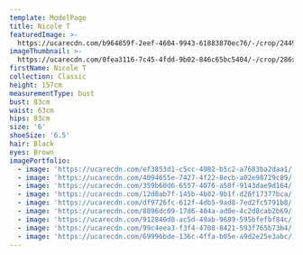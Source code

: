 ```yaml
---
template: ModelPage
title: Nicole T
featuredImage: >-
  https://ucarecdn.com/b964859f-2eef-4604-9943-61883870ec76/-/crop/2449x1397/0,94/-/preview/
imageThumbnail: >-
  https://ucarecdn.com/0fea3116-7c45-4fdd-9b02-846c65bc5404/-/crop/286x373/210,121/-/preview/
firstName: Nicole T
collection: Classic
height: 157cm
measurementType: bust
bust: 83cm
waist: 63cm
hips: 83cm
size: '6'
shoeSize: '6.5'
hair: Black
eyes: Brown
imagePortfolio:
  - image: 'https://ucarecdn.com/ef3853d1-c5cc-4982-b5c2-a7683ba2daa1/'
  - image: 'https://ucarecdn.com/4094655e-7427-4f22-8ecb-a02e98729c89/'
  - image: 'https://ucarecdn.com/359b60d6-6557-4076-a50f-9143dae9d164/'
  - image: 'https://ucarecdn.com/12d8ab7f-145b-4b82-9b1f-d28f17377bca/'
  - image: 'https://ucarecdn.com/df9726fc-612f-4db5-9ad8-7ed2fc5791b8/'
  - image: 'https://ucarecdn.com/8896dc09-17d6-404a-ad0e-4c2d8cab2b69/'
  - image: 'https://ucarecdn.com/912840d8-ac5d-49ab-9689-595bfefbf84c/'
  - image: 'https://ucarecdn.com/99c4eea3-f3f4-4708-8421-593f765b73b4/'
  - image: 'https://ucarecdn.com/69996bde-136c-4ffa-b05e-a9d2e25e3abc/'
---
```


